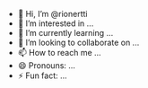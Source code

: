 - 👋 Hi, I’m @rionertti
- 👀 I’m interested in ...
- 🌱 I’m currently learning ...
- 💞️ I’m looking to collaborate on ...
- 📫 How to reach me ...
- 😄 Pronouns: ...
- ⚡ Fun fact: ...

<!---
rionertti/rionertti is a ✨ special ✨ repository because its `README.md` (this file) appears on your GitHub profile.
You can click the Preview link to take a look at your changes.
--->
